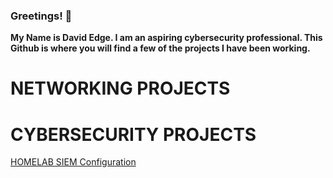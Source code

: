 ### Greetings! 👋

**My Name is David Edge. I am an aspiring cybersecurity professional. This Github is where you will find a few of the projects I have been working.**
<h1>NETWORKING PROJECTS</h1>


<h1>CYBERSECURITY PROJECTS</h1>

[HOMELAB SIEM Configuration](https://github.com/3dge-D/homelab-SIEM)



